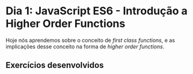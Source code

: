# Dia 1: JavaScript ES6 - Introdução a Higher Order Functions

Hoje nós aprendemos sobre o conceito de *first class functions*, e as implicações desse conceito na forma de *higher order functions*.

## Exercícios desenvolvidos
